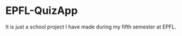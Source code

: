 EPFL-QuizApp
====================

It is just a school project I have made during my fifth semester at EPFL.
